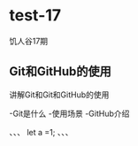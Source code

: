 # test-17
饥人谷17期

## Git和GitHub的使用

讲解Git和Git和GitHub的使用

-Git是什么
-使用场景
-GitHub介绍

、、、
let a =1;
、、、
